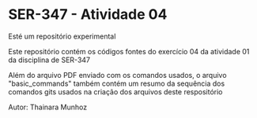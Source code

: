# SER-347 - Atividade 04
Esté um repositório experimental

Este repositório contém os códigos fontes do exercício 04 da atividade 01 da disciplina de SER-347

Além do arquivo PDF enviado com os comandos usados, o arquivo "basic_commands" também contém um resumo
da sequência dos comandos gits usados na criação dos arquivos deste respositório

Autor: Thainara Munhoz
